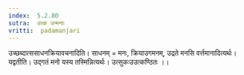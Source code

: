 ```yaml
---
index:  5.2.80
sutra:  उत्क उन्मनाः
vritti:  padamanjari
---
```


उच्छब्दात्ससाधनक्रियावचनादिति। साधनम् = मनः, क्रियाउगमनम्, उद्रते मनसि वर्त्तमानादित्यर्थः। यद्वतीति। उद्गतं मनो यस्य तस्मिन्नित्यर्थः। उत्सुकःउउत्कण्ठितः ।।

